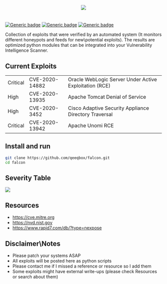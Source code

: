 <p align="center"> <img src="https://raw.githubusercontent.com/qeeqbox/falcon/main/readme/falconlogo.png"></p>

#
[![Generic badge](https://img.shields.io/badge/dynamic/json.svg?url=https://raw.githubusercontent.com/qeeqbox/falcon/main/info&label=version&query=$.version&colorB=blue&style=flat-square)](https://github.com/qeeqbox/falcon/blob/main/changes.md) [![Generic badge](https://img.shields.io/badge/dynamic/json.svg?url=https://raw.githubusercontent.com/qeeqbox/falcon/main/info&label=number%20of%20exploits&query=$.count&colorB=green&style=flat-square)](https://github.com/qeeqbox/falcon/blob/main/changes.md) [![Generic badge](https://img.shields.io/static/v1?label=%F0%9F%91%8D&message=!&color=yellow&style=flat-square)](https://github.com/qeeqbox/falcon/stargazers)

Collection of exploits that were verified by an automated system (It monitors different honeypots and feeds for new\potential exploits). The results are optimized python modules that can be integrated into your Vulnerability Intelligence Scanner. 

## Current Exploits
<table>
  <tr><td>Critical</td><td>CVE-2020-14882</td><td>Oracle WebLogic Server Under Active Exploitation (RCE)</td></tr>
  <tr><td>High</td><td>CVE-2020-13935</td><td>Apache Tomcat Denial of Service</td></tr>
  <tr><td>High</td><td>CVE-2020-3452</td><td>Cisco Adaptive Security Appliance Directory Traversal</td></tr>
  <tr><td>Critical</td><td>CVE-2020-13942</td><td>Apache Unomi RCE</td></tr>
</table>

## Install and run
```bash
git clone https://github.com/qeeqbox/falcon.git
cd falcon
```

## Severity Table
![](https://raw.githubusercontent.com/qeeqbox/falcon/main/readme/cve_table_qeeqbox_falcon.png)

## Resources
- https://cve.mitre.org
- https://nvd.nist.gov
- https://www.rapid7.com/db/?type=nexpose

## Disclaimer\Notes
- Please patch your systems ASAP
- All exploits will be posted here as python scripts
- Please contact me if I missed a reference or resource so I add them
- Some exploits might have external write-ups (please check Resources or search about them)

